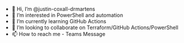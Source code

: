 - 👋 Hi, I’m @justin-coxall-drmartens
- 👀 I’m interested in PowerShell and automation
- 🌱 I’m currently learning GitHub Actions
- 💞️ I’m looking to collaborate on Terraform/GitHub Actions/PowerShell
- 📫 How to reach me - Teams Message

<!---
justin-coxall-drmartens/justin-coxall-drmartens is a ✨ special ✨ repository because its `README.md` (this file) appears on your GitHub profile.
You can click the Preview link to take a look at your changes.
--->
